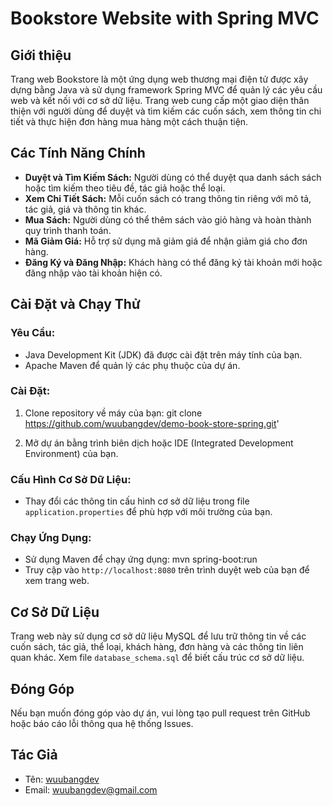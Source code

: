 # Bookstore Website with Spring MVC

## Giới thiệu

Trang web Bookstore là một ứng dụng web thương mại điện tử được xây dựng bằng Java và sử dụng framework Spring MVC để quản lý các yêu cầu web và kết nối với cơ sở dữ liệu. Trang web cung cấp một giao diện thân thiện với người dùng để duyệt và tìm kiếm các cuốn sách, xem thông tin chi tiết và thực hiện đơn hàng mua hàng một cách thuận tiện.

## Các Tính Năng Chính

- **Duyệt và Tìm Kiếm Sách:** Người dùng có thể duyệt qua danh sách sách hoặc tìm kiếm theo tiêu đề, tác giả hoặc thể loại.
- **Xem Chi Tiết Sách:** Mỗi cuốn sách có trang thông tin riêng với mô tả, tác giả, giá và thông tin khác.
- **Mua Sách:** Người dùng có thể thêm sách vào giỏ hàng và hoàn thành quy trình thanh toán.
- **Mã Giảm Giá:** Hỗ trợ sử dụng mã giảm giá để nhận giảm giá cho đơn hàng.
- **Đăng Ký và Đăng Nhập:** Khách hàng có thể đăng ký tài khoản mới hoặc đăng nhập vào tài khoản hiện có.

## Cài Đặt và Chạy Thử

### Yêu Cầu:
- Java Development Kit (JDK) đã được cài đặt trên máy tính của bạn.
- Apache Maven để quản lý các phụ thuộc của dự án.

### Cài Đặt:
1. Clone repository về máy của bạn: git clone https://github.com/wuubangdev/demo-book-store-spring.git'

2. Mở dự án bằng trình biên dịch hoặc IDE (Integrated Development Environment) của bạn.

### Cấu Hình Cơ Sở Dữ Liệu:
- Thay đổi các thông tin cấu hình cơ sở dữ liệu trong file `application.properties` để phù hợp với môi trường của bạn.

### Chạy Ứng Dụng:
- Sử dụng Maven để chạy ứng dụng: mvn spring-boot:run
- Truy cập vào `http://localhost:8080` trên trình duyệt web của bạn để xem trang web.

## Cơ Sở Dữ Liệu

Trang web này sử dụng cơ sở dữ liệu MySQL để lưu trữ thông tin về các cuốn sách, tác giả, thể loại, khách hàng, đơn hàng và các thông tin liên quan khác. Xem file `database_schema.sql` để biết cấu trúc cơ sở dữ liệu.

## Đóng Góp

Nếu bạn muốn đóng góp vào dự án, vui lòng tạo pull request trên GitHub hoặc báo cáo lỗi thông qua hệ thống Issues.

## Tác Giả

- Tên: [wuubangdev](https://github.com/wuubangdev)
- Email: wuubangdev@gmail.com


